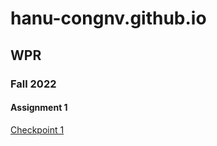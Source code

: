 # hanu-congnv.github.io

## WPR
### Fall 2022
#### Assignment 1
[Checkpoint 1](https://hanu-congnv.github.io/wpr/fall2022/)